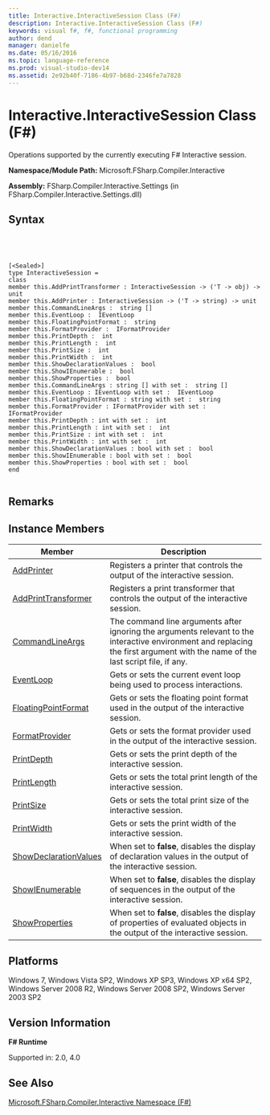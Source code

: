 ```yaml
---
title: Interactive.InteractiveSession Class (F#)
description: Interactive.InteractiveSession Class (F#)
keywords: visual f#, f#, functional programming
author: dend
manager: danielfe
ms.date: 05/16/2016
ms.topic: language-reference
ms.prod: visual-studio-dev14
ms.assetid: 2e92b40f-7186-4b97-b68d-2346fe7a7828 
---
```


# Interactive.InteractiveSession Class (F#)

Operations supported by the currently executing F# Interactive session.

**Namespace/Module Path:** Microsoft.FSharp.Compiler.Interactive

**Assembly:** FSharp.Compiler.Interactive.Settings (in FSharp.Compiler.Interactive.Settings.dll)


## Syntax



```




[<Sealed>]
type InteractiveSession =
class
member this.AddPrintTransformer : InteractiveSession -> ('T -> obj) -> unit
member this.AddPrinter : InteractiveSession -> ('T -> string) -> unit
member this.CommandLineArgs :  string []
member this.EventLoop :  IEventLoop
member this.FloatingPointFormat :  string
member this.FormatProvider :  IFormatProvider
member this.PrintDepth :  int
member this.PrintLength :  int
member this.PrintSize :  int
member this.PrintWidth :  int
member this.ShowDeclarationValues :  bool
member this.ShowIEnumerable :  bool
member this.ShowProperties :  bool
member this.CommandLineArgs : string [] with set :  string []
member this.EventLoop : IEventLoop with set :  IEventLoop
member this.FloatingPointFormat : string with set :  string
member this.FormatProvider : IFormatProvider with set :  IFormatProvider
member this.PrintDepth : int with set :  int
member this.PrintLength : int with set :  int
member this.PrintSize : int with set :  int
member this.PrintWidth : int with set :  int
member this.ShowDeclarationValues : bool with set :  bool
member this.ShowIEnumerable : bool with set :  bool
member this.ShowProperties : bool with set :  bool
end


```





## Remarks

## Instance Members


|Member|Description|
|------|-----------|
|[AddPrinter](http://msdn.microsoft.com/en-us/library/d5d6a505-453a-4cf8-9230-095d615eb96e)|Registers a printer that controls the output of the interactive session.|
|[AddPrintTransformer](http://msdn.microsoft.com/en-us/library/606010a2-fcb2-4994-8522-b9f35a7db391)|Registers a print transformer that controls the output of the interactive session.|
|[CommandLineArgs](http://msdn.microsoft.com/en-us/library/a20e0de2-2969-4223-af6b-0fdeb614e448)|The command line arguments after ignoring the arguments relevant to the interactive environment and replacing the first argument with the name of the last script file, if any.|
|[EventLoop](http://msdn.microsoft.com/en-us/library/79671c60-f021-4a02-8082-a54acbd2addb)|Gets or sets the current event loop being used to process interactions.|
|[FloatingPointFormat](http://msdn.microsoft.com/en-us/library/521bfd81-e707-4139-9908-408b7cf64428)|Gets or sets the floating point format used in the output of the interactive session.|
|[FormatProvider](http://msdn.microsoft.com/en-us/library/204f48ea-f7ae-4438-abe6-0a497f52d258)|Gets or sets the format provider used in the output of the interactive session.|
|[PrintDepth](http://msdn.microsoft.com/en-us/library/7d95a43a-e005-404c-bc7b-7014a7e96ade)|Gets or sets the print depth of the interactive session.|
|[PrintLength](http://msdn.microsoft.com/en-us/library/e4bc1b18-7623-48c3-9159-8c31019855c6)|Gets or sets the total print length of the interactive session.|
|[PrintSize](http://msdn.microsoft.com/en-us/library/decec1b9-6403-433c-b45f-6e4a03b8db51)|Gets or sets the total print size of the interactive session.|
|[PrintWidth](http://msdn.microsoft.com/en-us/library/e6c79af4-b6ef-4612-8658-43981632e513)|Gets or sets the print width of the interactive session.|
|[ShowDeclarationValues](http://msdn.microsoft.com/en-us/library/a7e9481d-4159-4587-99ad-58610f8a7ef5)|When set to **false**, disables the display of declaration values in the output of the interactive session.|
|[ShowIEnumerable](http://msdn.microsoft.com/en-us/library/815bf5fa-e240-4324-8db1-b39972bd6063)|When set to **false**, disables the display of sequences in the output of the interactive session.|
|[ShowProperties](http://msdn.microsoft.com/en-us/library/d9bdf52d-1cf7-4808-ac4e-e151ec921c4d)|When set to **false**, disables the display of properties of evaluated objects in the output of the interactive session.|

## Platforms
Windows 7, Windows Vista SP2, Windows XP SP3, Windows XP x64 SP2, Windows Server 2008 R2, Windows Server 2008 SP2, Windows Server 2003 SP2


## Version Information
**F# Runtime**

Supported in: 2.0, 4.0



## See Also
[Microsoft.FSharp.Compiler.Interactive Namespace &#40;F&#35;&#41;](Microsoft.FSharp.Compiler.Interactive-Namespace-%5BFSharp%5D.md)

